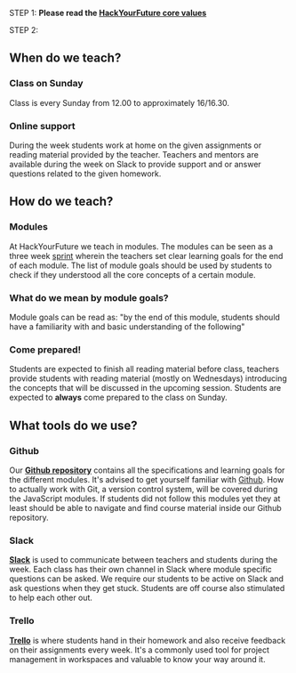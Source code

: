 STEP 1: **Please read the [HackYourFuture core values](https://github.com/HackYourFuture/curriculum/blob/master/hyf-core-values.md)**

STEP 2: 

## When do we teach?

### Class on Sunday
Class is every Sunday from 12.00 to approximately 16/16.30. 

### Online support
During the week students work at home on the given assignments or reading material provided by the teacher. Teachers and mentors are available during the week on Slack to provide support and or answer questions related to the given homework.

## How do we teach?

### Modules
At HackYourFuture we teach in modules. The modules can be seen as a three week [sprint](http://searchsoftwarequality.techtarget.com/definition/Scrum-sprint) wherein the teachers set clear learning goals for the end of each module. The list of module goals should be used by students to check if they understood all the core concepts of a certain module. 

### What do we mean by module goals?
Module goals can be read as: "by the end of this module, students should have a familiarity with and basic understanding of the following"

### Come prepared!
Students are expected to finish all reading material before class, teachers provide students with reading material (mostly on Wednesdays) introducing the concepts that will be discussed in the upcoming session. Students are expected to __always__ come prepared to the class on Sunday.

## What tools do we use?

### Github
Our **[Github repository](https://github.com/HackYourFuture)** contains all the specifications and learning goals for the different modules. It's advised to get yourself familiar with [Github](https://www.howtogeek.com/180167/htg-explains-what-is-github-and-what-do-geeks-use-it-for/). How to actually work with Git, a version control system, will be covered during the JavaScript modules. If students did not follow this modules yet they at least should be able to navigate and find course material inside our Github repository.

### Slack
**[Slack](https://slack.com/is)** is used to communicate between teachers and students during the week. Each class has their own channel in Slack where module specific questions can be asked. We require our students to be active on Slack and ask questions when they get stuck. Students are off course also stimulated to help each other out.

### Trello
**[Trello](https://trello.com/tour)** is where students hand in their homework and also receive feedback on their assignments every week. It's a commonly used tool for project management in workspaces and valuable to know your way around it.
